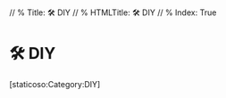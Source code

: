 // % Title: 🛠️ DIY
// % HTMLTitle: <span class="twa twa-hammer-and-wrench"><span>🛠️</span></span> DIY
// % Index: True

# <span class="twa twa-hammer-and-wrench"><span>🛠️</span></span> DIY

<div><span>[staticoso:Category:DIY]</span></div>
